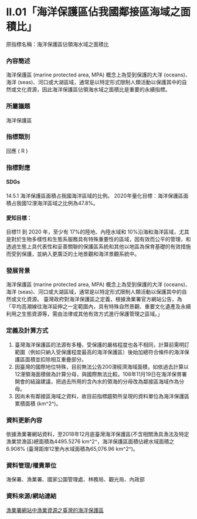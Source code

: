 # II.01「海洋保護區佔我國鄰接區海域之面積比」
原指標名稱：海洋保護區佔領海水域之面積比

<script type="text/javascript" src="http://cdn.mathjax.org/mathjax/latest/MathJax.js?config=TeX-AMS-MML_HTMLorMML"></script>
### 內容簡述
海洋保護區 (marine protected area, MPA) 概念上為受到保護的大洋 (oceans)、海洋 (seas)、河口或大湖區域，通常是以特定形式限制人類活動以保護其中的自然或文化資源，因此海洋保護區佔領海水域之面積比是重要的永續指標。
### 所屬議題
海洋保護區
### 指標類別
回應 ( R )
### 指標對應
#### SDGs
14.5.1
海洋保護區面積占我國海洋區域的比例。
2020年量化目標：海洋保護區面積占我國12浬海洋區域之比例為47.8%。
#### 愛知目標：
目標11
到 2020 年，至少有 17%的陸地、內陸水域和 10%沿海和海洋區域，尤其是對於生物多樣性和生態系服務具有特殊重要性的區域，因有效而公平的管理，和透過生態上具代表性和妥善關聯的保護區系統和其他以地區為保育基礎的有效措施而受到保護，並納入更廣泛的土地景觀和海洋景觀系統中。
### 發展背景
海洋保護區 (marine protected area, MPA) 概念上為受到保護的大洋 (oceans)、海洋 (seas)、河口或大湖區域，通常是以特定形式限制人類活動以保護其中的自然或文化資源。 
臺灣政府對海洋保護區之定義，根據漁業署官方網站公告，為「平均高潮線往海洋延伸之一定範圍內，具有特殊自然景觀、重要文化遺產及永續利用之生態資源等，需由法律或其他有效方式進行保護管理之區域。」
### 定義及計算方式
1. 臺灣海洋保護區的法源有多種，受保護的嚴格程度也各不相同，計算前需明訂範圍（例如只納入受保護程度最高的海洋保護區）後始加總符合條件的海洋保護區面積並扣除相互重疊部分。
2. 因臺灣的國際地位特殊，目前無法公告200浬經濟海域面積，如依過去計算以12浬領海面積做為計算分母，與國際無法比較。108年11月19日在海洋保育署開會的結論建議，把過去所用的含內水的領海的分母改為鄰接區海域作為分母。
3. 因尚未有鄰接區海域之資料，故目前指標趨勢所呈現的資料單位為海洋保護區累積面積 (km^2^)。
### 資料更新內容
依據漁業署網站資料，至2018年12月底臺灣海洋保護區(不含相關漁具漁法及特定漁業禁漁區)總面積為4495.5276 km^2^，海洋保護區面積佔總水域面積之6.908% (臺灣距岸12里內水域面積為65,076.96 km^2^)。
### 資料管理/權責單位
海保署、漁業署、國家公園管理處、林務局、觀光局、內政部
### 資料來源/網站連結
[漁業署網站中漁業資源之臺灣的海洋保護區](https://www.fa.gov.tw/cht/TaiwanOceansProtectionAreas/content.aspx?id=1&chk=2001739d-d4cd-4ded-bf92-d570912baf08)